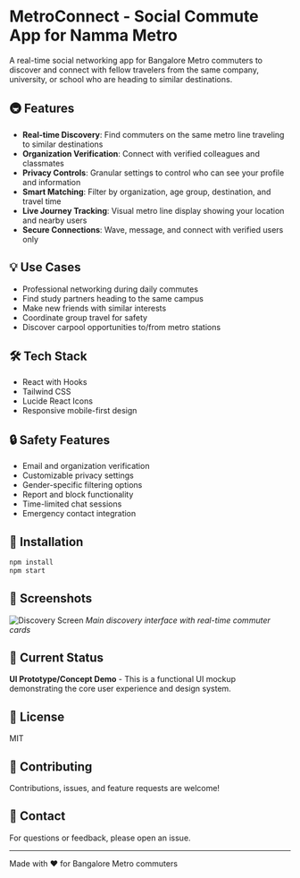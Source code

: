 # MetroConnect - Social Commute App for Namma Metro

A real-time social networking app for Bangalore Metro commuters to discover and connect with fellow travelers from the same company, university, or school who are heading to similar destinations.

## 🚇 Features

- **Real-time Discovery**: Find commuters on the same metro line traveling to similar destinations
- **Organization Verification**: Connect with verified colleagues and classmates
- **Privacy Controls**: Granular settings to control who can see your profile and information
- **Smart Matching**: Filter by organization, age group, destination, and travel time
- **Live Journey Tracking**: Visual metro line display showing your location and nearby users
- **Secure Connections**: Wave, message, and connect with verified users only

## 💡 Use Cases

- Professional networking during daily commutes
- Find study partners heading to the same campus
- Make new friends with similar interests
- Coordinate group travel for safety
- Discover carpool opportunities to/from metro stations

## 🛠️ Tech Stack

- React with Hooks
- Tailwind CSS
- Lucide React Icons
- Responsive mobile-first design

## 🔒 Safety Features

- Email and organization verification
- Customizable privacy settings
- Gender-specific filtering options
- Report and block functionality
- Time-limited chat sessions
- Emergency contact integration

## 🚀 Installation
```bash
npm install
npm start
```

## 📱 Screenshots

![Discovery Screen](./screenshots/discovery.png)
*Main discovery interface with real-time commuter cards*

## 🎯 Current Status

**UI Prototype/Concept Demo** - This is a functional UI mockup demonstrating the core user experience and design system.

## 📄 License

MIT

## 🤝 Contributing

Contributions, issues, and feature requests are welcome!

## 📧 Contact

For questions or feedback, please open an issue.

---

Made with ❤️ for Bangalore Metro commuters
